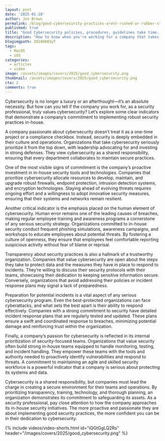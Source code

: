 ```yaml
---
layout: post
date: '2025-01-28'
author: Jon Brown
permalink: /blog/good-cybersecurity-practices-arent-rushed-or-rubber-stamped/
published: true
title: "Good Cybersecurity policies, procedures, guidelines take time. They're not rushed and aren't rubber stamped"
description: "How to know when you're working for a company that takes cybersecurity implementation seriously and they are not just interested in implementing security for the sake of it or for the wrong reasons."
blogimgpath: 20240803yT
tags:
  - MacOS
  - iOS
categories:
  - articles
  - video
image: /assets/images/covers/2025/good_cybersecurity.png
thumbnail: /assets/images/covers/2025/good_cybersecurity.png
cta: 2
comments: true
---
```

Cybersecurity is no longer a luxury or an afterthought—it’s an absolute necessity. But how can you tell if the company you work for, as a security professional, truly values cybersecurity? Let’s explore some clear indicators that demonstrate a company’s commitment to implementing robust security practices in-house.

A company passionate about cybersecurity doesn’t treat it as a one-time project or a compliance checkbox. Instead, security is deeply embedded in their culture and operations. Organizations that take cybersecurity seriously prioritize it from the top down, with leadership advocating for and investing in strong defenses. They view cybersecurity as a shared responsibility, ensuring that every department collaborates to maintain secure practices.

One of the most visible signs of commitment is the company’s proactive investment in in-house security tools and technologies. Companies that prioritize cybersecurity allocate resources to develop, maintain, and upgrade robust firewalls, endpoint protection, intrusion detection systems, and encryption technologies. Staying ahead of evolving threats requires ongoing effort and a willingness to adopt innovative security measures, ensuring that their systems and networks remain resilient.

Another critical indicator is the emphasis placed on the human element of cybersecurity. Human error remains one of the leading causes of breaches, making regular employee training and awareness programs a cornerstone of any serious security strategy. Organizations committed to in-house security conduct frequent phishing simulations, awareness campaigns, and workshops to educate employees about potential threats. By fostering a culture of openness, they ensure that employees feel comfortable reporting suspicious activity without fear of blame or reprisal.

Transparency about security practices is also a hallmark of a trustworthy organization. Companies that value cybersecurity are open about the steps they take to protect data and the measures they have in place to respond to incidents. They’re willing to discuss their security protocols with their teams, showcasing their dedication to keeping sensitive information secure. Conversely, organizations that avoid addressing their policies or incident response plans may signal a lack of preparedness.

Preparation for potential incidents is a vital aspect of any serious cybersecurity program. Even the best-protected organizations can face cyberattacks, and what sets the best apart is their ability to respond effectively. Companies with a strong commitment to security have detailed incident response plans that are regularly tested and updated. These plans ensure a swift and coordinated response to breaches, minimizing potential damage and reinforcing trust within the organization.

Finally, a company’s passion for cybersecurity is reflected in its internal prioritization of security-focused teams. Organizations that value security often build strong in-house teams equipped to handle monitoring, testing, and incident handling. They empower these teams with the tools and authority needed to proactively identify vulnerabilities and respond to threats. A commitment to maintaining an agile and skilled security workforce is a powerful indicator that a company is serious about protecting its systems and data.

Cybersecurity is a shared responsibility, but companies must lead the charge in creating a secure environment for their teams and operations. By prioritizing transparency, training, technology, and thorough planning, an organization demonstrates its commitment to safeguarding its assets. As a security professional, pay close attention to how the company approaches its in-house security initiatives. The more proactive and passionate they are about implementing good security practices, the more confident you can be in their dedication to cybersecurity.

{% include videos/video-shorts.html id="iQGtGgLQ2Rs" header="/images/covers/2025/good_cybersecurity.png" %}